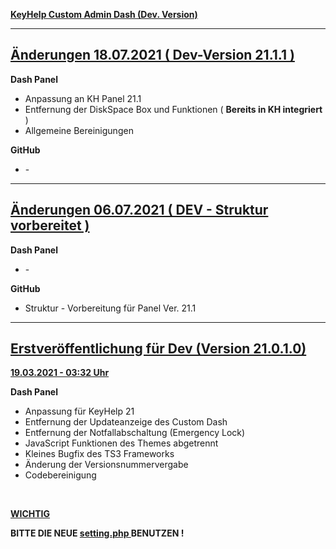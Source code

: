 <u> <b> KeyHelp Custom Admin Dash (Dev. Version) </b> </u>

<hr>

<h2> <b> <u> Änderungen 18.07.2021 ( Dev-Version 21.1.1 ) </u> </b> </h2>

<b> Dash Panel </b>
<ul>

<li> Anpassung an KH Panel 21.1 </li>

<li> Entfernung der DiskSpace Box und Funktionen ( <b>Bereits in KH integriert</b> ) </li>

<li> Allgemeine Bereinigungen </li>

</ul>

<b> GitHub </b>
<ul>

<li> - </li>

</ul>

<hr>

<h2> <b> <u> Änderungen 06.07.2021 ( DEV - Struktur vorbereitet ) </u> </b> </h2>

<b> Dash Panel </b>
<ul>

<li> - </li>

</ul>

<b> GitHub </b>
<ul>

<li> Struktur - Vorbereitung für Panel Ver. 21.1 </li>

</ul>

<hr>

<h2> <b> <u> Erstveröffentlichung für Dev (Version 21.0.1.0) </u> </b> </h2>

<u> <b> 19.03.2021 - 03:32 Uhr </b> </u>

<b> Dash Panel </b>
<ul>
<li> Anpassung für KeyHelp 21 </li>

<li> Entfernung der Updateanzeige des Custom Dash </li>

<li> Entfernung der Notfallabschaltung (Emergency Lock) </li>

<li> JavaScript Funktionen des Themes abgetrennt </li>

<li> Kleines Bugfix des TS3 Frameworks </li>

<li> Änderung der Versionsnummervergabe </li>

<li> Codebereinigung </li>
</ul>

<br>

<b> <u> WICHTIG </u> </b>

<b> BITTE DIE NEUE <u> setting.php </u> BENUTZEN ! </b>
